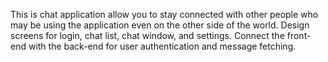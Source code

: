 This is chat application
allow you to stay connected with other people who may be using the application even on the other side of the world.
Design screens for login, chat list, chat window, and settings.
Connect the front-end with the back-end for user authentication and message fetching.
